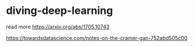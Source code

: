 # diving-deep-learning

read more 
https://arxiv.org/abs/1705.10743

https://towardsdatascience.com/notes-on-the-cramer-gan-752abd505c00
